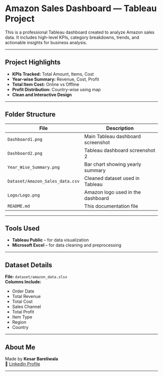 # Amazon Sales Dashboard — Tableau Project

This is a professional Tableau dashboard created to analyze Amazon sales data. It includes high-level KPIs, category breakdowns, trends, and actionable insights for business analysis.

---

## Project Highlights
- **KPIs Tracked:** Total Amount, Items, Cost
- **Year-wise Summary:** Revenue, Cost, Profit
- **Total Item Cost:** Online vs Offline
- **Profit Distribution:** Country-wise using map
- **Clean and Interactive Design**

---

## Folder Structure

| File | Description |
|------|-------------|
| `Dashboard1.png` | Main Tableau dashboard screenshot |
| `Dashboard2.png` | Tableau dashboard screenshot 2 |
| `Year_Wise_Summary.png` | Bar chart showing yearly summary |
| `Dataset/Amazon_Sales_data.csv` | Cleaned dataset used in Tableau |
| `Logo/Logo.png` | Amazon logo used in the dashboard |
| `README.md` | This documentation file |

---

## Tools Used
- **Tableau Public** – for data visualization
- **Microsoft Excel** – for data cleaning and preprocessing

---

## Dataset Details

**File:** `dataset/amazon_data.xlsx`  
**Columns Include:**
- Order Date
- Total Revenue
- Total Cost
- Sales Channel
- Total Profit
- Item Type
- Region  
- Country

---

## About Me

Made by **Kesar Bareliwala**  
🔗 [LinkedIn Profile](https://www.linkedin.com/in/kesar-bareliwala-467b472a8)

---
